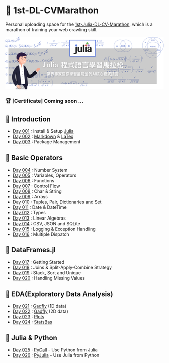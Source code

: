 # :runner: 1st-DL-CVMarathon

Personal uploading space for the [1st-Julia-DL-CV-Marathon](https://julia.cupoy.com/), which is a marathon of training your web crawling skill.

<img src="./indexBanner.png">

### :trophy: [Certificate] Coming soon ... <!-- https://github.com/magikerwin1993/1st-PyCrawlerMarathon/blob/master/Certificate.pdf -->

## :triangular_flag_on_post: Introduction
- [Day 001](https://github.com/magikerwin1993/1st-DL-CVMarathon/tree/master/homework/Day-001) : Install & Setup [Julia](https://en.wikipedia.org/wiki/Julia_(programming_language))
- [Day 002](https://github.com/magikerwin1993/1st-DL-CVMarathon/tree/master/homework/Day-002) : [Markdown](https://en.wikipedia.org/wiki/Markdown) & [LaTex](https://en.wikibooks.org/wiki/LaTeX)
- [Day 003](https://github.com/magikerwin1993/1st-DL-CVMarathon/tree/master/homework/Day-003) : Package Management
## :triangular_flag_on_post: Basic Operators
- [Day 004](https://github.com/magikerwin1993/1st-DL-CVMarathon/tree/master/homework/Day-004) : Number System
- [Day 005](https://github.com/magikerwin1993/1st-DL-CVMarathon/tree/master/homework/Day-005) : Variables, Operators
- [Day 006](https://github.com/magikerwin1993/1st-DL-CVMarathon/tree/master/homework/Day-006) : Functions
- [Day 007](https://github.com/magikerwin1993/1st-DL-CVMarathon/tree/master/homework/Day-007) : Control Flow
- [Day 008](https://github.com/magikerwin1993/1st-DL-CVMarathon/tree/master/homework/Day-008) : Char & String
- [Day 009](https://github.com/magikerwin1993/1st-DL-CVMarathon/tree/master/homework/Day-009) : Arrays
- [Day 010](https://github.com/magikerwin1993/1st-DL-CVMarathon/tree/master/homework/Day-010) : Tuples, Pair, Dictionaries and Set
- [Day 011](https://github.com/magikerwin1993/1st-DL-CVMarathon/tree/master/homework/Day-011) : Date & DateTime
- [Day 012](https://github.com/magikerwin1993/1st-DL-CVMarathon/tree/master/homework/Day-012) : Types
- [Day 013](https://github.com/magikerwin1993/1st-DL-CVMarathon/tree/master/homework/Day-013) : Linear Algebras
- [Day 014](https://github.com/magikerwin1993/1st-DL-CVMarathon/tree/master/homework/Day-014) : CSV, JSON and SQLite
- [Day 015](https://github.com/magikerwin1993/1st-DL-CVMarathon/tree/master/homework/Day-015) : Logging & Exception Handling
- [Day 016](https://github.com/magikerwin1993/1st-DL-CVMarathon/tree/master/homework/Day-016) : Multiple Dispatch
## :triangular_flag_on_post: DataFrames.jl
- [Day 017](https://github.com/magikerwin1993/1st-DL-CVMarathon/tree/master/homework/Day-017) : Getting Started
- [Day 018](https://github.com/magikerwin1993/1st-DL-CVMarathon/tree/master/homework/Day-018) : Joins & Split-Apply-Combine Strategy
- [Day 019](https://github.com/magikerwin1993/1st-DL-CVMarathon/tree/master/homework/Day-019) : Stack, Sort and Unique
- [Day 020](https://github.com/magikerwin1993/1st-DL-CVMarathon/tree/master/homework/Day-020) : Handling Missing Values
## :triangular_flag_on_post: EDA(Exploratory Data Analysis)
- [Day 021](https://github.com/magikerwin1993/1st-DL-CVMarathon/tree/master/homework/Day-021) : [Gadfly](http://gadflyjl.org/stable/) (1D data)
- [Day 022](https://github.com/magikerwin1993/1st-DL-CVMarathon/tree/master/homework/Day-022) : [Gadfly](http://gadflyjl.org/stable/) (2D data)
- [Day 023](https://github.com/magikerwin1993/1st-DL-CVMarathon/tree/master/homework/Day-023) : [Plots](http://docs.juliaplots.org/latest/)
- [Day 024](https://github.com/magikerwin1993/1st-DL-CVMarathon/tree/master/homework/Day-024) : [StatsBas](https://juliastats.org/StatsBase.jl/stable/)
## :triangular_flag_on_post: Julia & Python
- [Day 025](https://github.com/magikerwin1993/1st-DL-CVMarathon/tree/master/homework/Day-025) : [PyCall](https://github.com/JuliaPy/PyCall.jl) - Use Python from Julia
- [Day 026](https://github.com/magikerwin1993/1st-DL-CVMarathon/tree/master/homework/Day-026) : [PyJulia](https://pyjulia.readthedocs.io/en/latest/) - Use Julia from Python